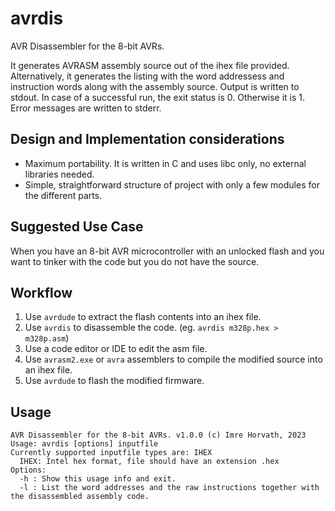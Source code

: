 # avrdis
AVR Disassembler for the 8-bit AVRs.

It generates AVRASM assembly source out of the ihex file provided. Alternatively, it generates the listing with the word addressess and instruction words along with the assembly source.
Output is written to stdout. In case of a successful run, the exit status is 0. Otherwise it is 1. Error messages are written to stderr.

## Design and Implementation considerations

- Maximum portability. It is written in C and uses libc only, no external libraries needed.
- Simple, straightforward structure of project with only a few modules for the different parts.

## Suggested Use Case

When you have an 8-bit AVR microcontroller with an unlocked flash and you want to tinker with the code but you do not have the source.

## Workflow

1. Use `avrdude` to extract the flash contents into an ihex file.
2. Use `avrdis` to disassemble the code. (eg. `avrdis m328p.hex > m328p.asm`)
3. Use a code editor or IDE to edit the asm file.
4. Use `avrasm2.exe` or `avra` assemblers to compile the modified source into an ihex file.
5. Use `avrdude` to flash the modified firmware.

## Usage

```
AVR Disassembler for the 8-bit AVRs. v1.0.0 (c) Imre Horvath, 2023
Usage: avrdis [options] inputfile
Currently supported inputfile types are: IHEX
  IHEX: Intel hex format, file should have an extension .hex
Options:
  -h : Show this usage info and exit.
  -l : List the word addresses and the raw instructions together with the disassembled assembly code.
```
